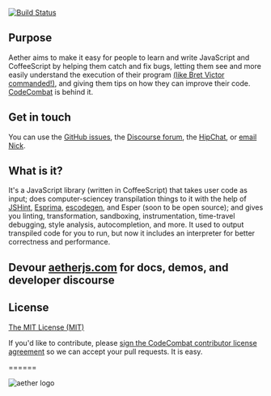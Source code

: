 [![Build Status](https://travis-ci.org/codecombat/aether.png)](https://travis-ci.org/codecombat/aether)

## Purpose
Aether aims to make it easy for people to learn and write JavaScript and CoffeeScript by helping them catch and fix bugs, 
letting them see and more easily understand the execution of their program [(like Bret Victor commanded!)](http://youtu.be/PUv66718DII?t=17m25s), 
and giving them tips on how they can improve their code. [CodeCombat](http://codecombat.com/) is behind it.

## Get in touch
You can use the [GitHub issues](https://github.com/codecombat/aether/issues), the [Discourse forum](http://discourse.codecombat.com/), the [HipChat](http://www.hipchat.com/g3plnOKqa), or [email](mailto:nick@codecombat.com) [Nick](http://www.nickwinter.net/).

## What is it?
It's a JavaScript library (written in CoffeeScript) that takes user code as input; does computer-sciencey transpilation things to it with the help of [JSHint](http://jshint.com/), [Esprima](http://esprima.org/), [escodegen](https://github.com/Constellation/escodegen), and Esper (soon to be open source); and gives you linting, transformation, sandboxing, instrumentation, time-travel debugging, style analysis, autocompletion, and more. It used to output transpiled code for you to run, but now it includes an interpreter for better correctness and performance.

## Devour [aetherjs.com](http://aetherjs.com) for docs, demos, and developer discourse

## License
[The MIT License (MIT)](https://github.com/codecombat/aether/blob/master/LICENSE)

If you'd like to contribute, please [sign the CodeCombat contributor license agreement](http://codecombat.com/cla) so we can accept your pull requests. It is easy.

======

![aether logo](http://i.imgur.com/uf36eRD.jpg)
